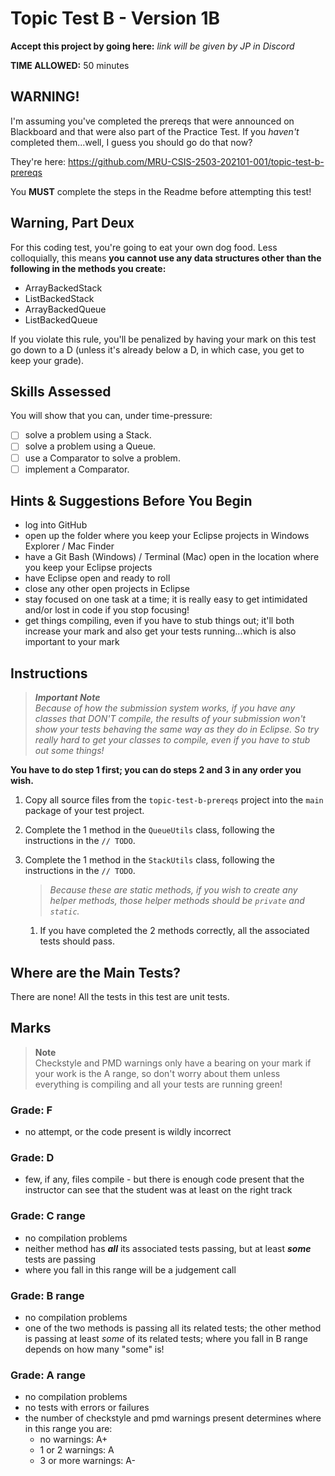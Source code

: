 # Topic Test B - Version 1B

**Accept this project by going here:** *link will be given by JP in Discord*

**TIME ALLOWED:** 50 minutes  

## WARNING!

I'm assuming you've completed the prereqs that were announced on Blackboard and that were also part of the Practice Test. If you _haven't_ completed them...well, I guess you should go do that now?

They're here: https://github.com/MRU-CSIS-2503-202101-001/topic-test-b-prereqs

You **MUST** complete the steps in the Readme before attempting this test! 


## Warning, Part Deux

For this coding test, you're going to eat your own dog food. Less colloquially, this means **you cannot use any data structures other than the following in the methods you create:**

- ArrayBackedStack
- ListBackedStack
- ArrayBackedQueue
- ListBackedQueue

If you violate this rule, you'll be penalized by having your mark on this test go down to a D (unless it's already below a D, in which case, you get to keep your grade).


## Skills Assessed

You will show that you can, under time-pressure:

- [ ] solve a problem using a Stack.
- [ ] solve a problem using a Queue.
- [ ] use a Comparator to solve a problem.
- [ ] implement a Comparator.

## Hints & Suggestions Before You Begin

- log into GitHub
- open up the folder where you keep your Eclipse projects in Windows Explorer / Mac Finder
- have a Git Bash (Windows) / Terminal (Mac) open in the location where you keep your Eclipse projects
- have Eclipse open and ready to roll
- close any other open projects in Eclipse
- stay focused on one task at a time; it is really easy to get intimidated and/or lost in code if you stop focusing!
- get things compiling, even if you have to stub things out; it'll both increase your mark and also get your tests running...which is also important to your mark

## Instructions

> _**Important Note**  
>  Because of how the submission system works, if you have any classes that DON'T compile, the results of your submission won't show your tests behaving the same way as they do in Eclipse. So try really hard to get your classes to compile, even if you have to stub out some things!_

**You have to do step 1 first; you can do steps 2 and 3 in any order you wish.**

1. Copy all source files from the `topic-test-b-prereqs` project into the `main` package of your test project.
2. Complete the 1 method in the `QueueUtils` class, following the instructions in the `// TODO`.
2. Complete the 1 method in the `StackUtils` class, following the instructions in the `// TODO`.

    > _Because these are static methods, if you wish to create any helper methods, those helper methods should be `private` and `static`._
  
    1. If you have completed the 2 methods correctly, all the associated tests should pass.


## Where are the Main Tests?

There are none! All the tests in this test are unit tests.


## Marks

> **Note**  
> Checkstyle and PMD warnings only have a bearing on your mark if your work is the A range, so don't worry about them unless everything is compiling and all your tests are running green! 

### Grade: F

- no attempt, or the code present is wildly incorrect

### Grade: D

- few, if any, files compile - but there is enough code present that the instructor can see that the student was at least on the right track 

### Grade: C range

- no compilation problems
- neither method has ***all*** its associated tests passing, but at least **_some_** tests are passing
- where you fall in this range will be a judgement call

### Grade: B range

- no compilation problems
- one of the two methods is passing all its related tests; the other method is passing at least _some_ of its related tests; where you fall in B range depends on how many "some" is!

### Grade: A range

- no compilation problems
- no tests with errors or failures
- the number of checkstyle and pmd warnings present determines where in this range you are:
  - no warnings: A+
  - 1 or 2 warnings: A
  - 3 or more warnings: A-
